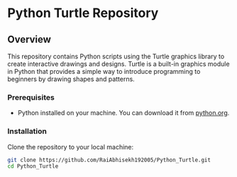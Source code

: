 # Python Turtle Repository

## Overview

This repository contains Python scripts using the Turtle graphics library to create interactive drawings and designs. Turtle is a built-in graphics module in Python that provides a simple way to introduce programming to beginners by drawing shapes and patterns.

### Prerequisites

- Python installed on your machine. You can download it from [python.org](https://www.python.org/downloads/).

### Installation

Clone the repository to your local machine:

```bash
git clone https://github.com/RaiAbhisekh192005/Python_Turtle.git
cd Python_Turtle

